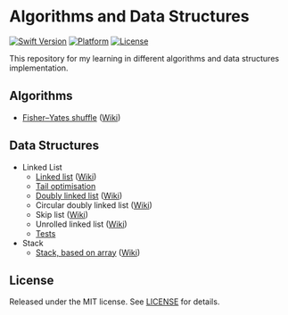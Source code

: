 Algorithms and Data Structures
==============================

[![Swift Version](https://img.shields.io/badge/Swift-3.1-orange.svg)](https://developer.apple.com/swift)
[![Platform](https://img.shields.io/badge/platform-iOS%20%7C%20macOS-lightgrey.svg)](https://www.apple.com/ru/ios)
[![License](https://img.shields.io/badge/license-MIT-yellow.svg)](https://github.com/artFintch/Algorithms_and_Data_Structures/blob/master/LICENSE)

This repository for my learning in different algorithms and data structures implementation.

## Algorithms
* [Fisher–Yates shuffle](https://github.com/artFintch/Algorithms_and_Data_Structures/blob/master/Algorithms/Fisher–Yates_Shuffle.swift) ([Wiki](https://en.wikipedia.org/wiki/Fisher–Yates_shuffle))

## Data Structures
* Linked List
  * [Linked list](https://github.com/artFintch/Algorithms_and_Data_Structures/blob/master/DataStructures/LinkedList.swift) ([Wiki](https://en.wikipedia.org/wiki/Linked_list))
  * [Tail optimisation](https://github.com/artFintch/Algorithms_and_Data_Structures/blob/master/DataStructures/LinkedList/LinkedListWithTail.swift)
  * [Doubly linked list](https://github.com/artFintch/Algorithms_and_Data_Structures/blob/master/DataStructures/LinkedList/DoublyLinkedList.swift) ([Wiki](https://en.wikipedia.org/wiki/Doubly_linked_list))
  * Circular doubly linked list ([Wiki](https://en.wikipedia.org/wiki/Doubly_linked_list))
  * Skip list ([Wiki](https://en.wikipedia.org/wiki/Skip_list))
  * Unrolled linked list ([Wiki](https://en.wikipedia.org/wiki/Unrolled_linked_list))
  * [Tests](https://github.com/artFintch/Algorithms_and_Data_Structures/blob/master/DataStructures/LinkedList/LinkedListTests.swift)
* Stack
  * [Stack, based on array](https://github.com/artFintch/Algorithms_and_Data_Structures/blob/master/DataStructures/Stack/Stack.swift) ([Wiki](https://en.wikipedia.org/wiki/Stack_(abstract_data_type)))

## License
Released under the MIT license. See [LICENSE](https://github.com/artFintch/Algorithms_and_Data_Structures/blob/master/LICENSE) for details.
